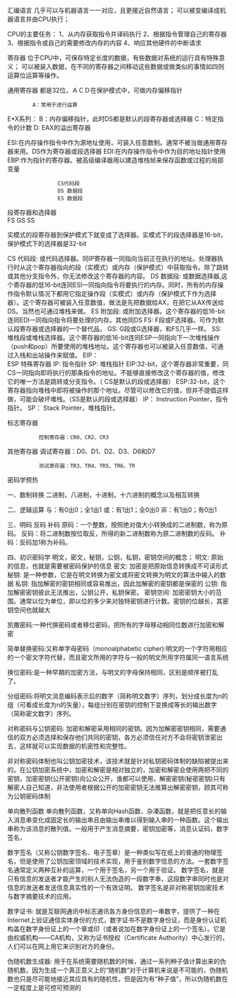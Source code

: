 汇编语言
几乎可以与机器语言一一对应，且更接近自然语言；
可以被变编译成机器语言并由CPU执行；

CPU的主要任务：
1、从内存获取指令并译码执行
2、根据指令管理自己的寄存器
3、根据指令或自己的需要修改内存的内容
4、响应其他硬件的中断请求

寄存器
位于CPU中，可保存特定长度的数据，有些数据对系统的运行具有特殊意义；
可以被装入数据，在不同的寄存器之间移动这些数据或做类似的事情如四则运算位运算等操作。

通用寄存器
都是32位，ＡＣＤ在保护模式中，可做内存偏移指针

            A：常用于进行运算
E*X系列：  B：内存偏移指针，此时DS都是默认的段寄存器或选择器
            C：特定指令的计数
            D: EAX的溢出寄存器

ESI:在内存操作指令中作为源地址使用，可装入任意数制。通常不被当做通用寄存器来用。DS作为寄存器或段选择器
EDI:在内存操作指令中作为目的地址指针使用
EBP:作为指针的寄存器。被高级编译器用以建造堆栈帧来保存函数或过程的局部变量
                   
                    CS代码段
                    DS 数据段
                    ES 数据段
段寄存器和选择器                       
                    FS
                    GS
                    SS


实模式的段寄存器到保护模式下就变成了选择器。实模式下的段选择器是16-bit，保护模式下的选择器是32-bit

CS 代码段: 或代码选择器。同IP寄存器一同指向当前正在执行的地址。处理器执行时从这个寄存器指向的段（实模式）或内存（保护模式）中获取指令。除了跳转或其他分支指令外，你无法修改这个寄存器的内容。
DS 数据段: 或数据选择器,这个寄存器的低16-bit连同ESI一同指向指令将要执行的内存。同时，所有的内存操作指令默认情况下都用它指定操作段（实模式）或内存（保护模式下作为选择器）。这个寄存器可被装入任意数值，做法是先把数据给AX，在把它从AX传送给DS。当然也可通过堆栈来做。
ES 附加段: 或附加选择器。这个寄存器的低16-bit连同EDI一同指向指令将要处理的内存。其他同DS
FS: F段或F选择器。可作为默认段寄存器或选择器的一个替代品。
GS: G段或G选择器，和FS几乎一样。
SS: 堆栈段或堆栈选择器。这个寄存器的低16-bit连同ESP一同指向下一次堆栈操作（push和pop）所要使用的堆栈地址。这个寄存器也可以被装入任意数值，可通过入栈和出站操作来赋值。
               EIP：      
               ESP
特殊寄存器
               IP: 指令指针
               SP: 堆栈指针
EIP:32-bit，这个寄存器非常重要，同CS一同指向即将执行的那条指令的地址。不能够直接修改这个寄存器的值，修改它的唯一方法是跳转或分支指令。（ CS是默认的段或选择器）
ESP:32-bit，这个寄存器指向堆栈中即将被操作的那个地址。尽管可以修改它的值，但并不提倡这样做，可能会破坏堆栈。（SS是默认的段或选择器）
IP： Instruction Pointer，指令指针。
SP： Stack Pointer，堆栈指针。

标志寄存器

              控制寄存器：CR0、CR2、CR3
其他寄存器
              调试寄存器：D0、D1、D2、D3、D6和D7

              测试寄存器：TR3、TR4、TR5、TR6、TR

              


密码学预热

一、数制转换
二进制，八进制，十进制，十六进制的概念以及相互转换

二、逻辑运算
与：有0出0；全1出1
或：有1出1；全0出0
非：有1出0；有0出1

三、明码 反码 补码 
原码：一个整数，按照绝对值大小转换成的二进制数，称为原码。
反码：将二进制数按位取反，所得的新二进制数称为原二进制数的反码。
补码：反码加1称为补码。

四、初识密码学
明文，密文，秘钥，公钥，私钥，密钥空间的概念；
明文: 原始的信息，也就是需要被密码保护的信息
密文: 加密是把原始信息转换成不可读形式
秘钥: 是一种参数，它是在明文转换为密文或将密文转换为明文的算法中输入的数据
私钥: 指加解密的密钥相同或容易推出，因此加解密的密钥都是保密的
公钥: 指加解密密钥彼此无法推出，公钥公开，私钥保密。 
密钥空间: 加密密钥大小的范围。通常以位为单位，即以位的多少来对独特密钥进行计数。密钥的位越长，其密钥空间也就越大

凯撒密码:一种代换密码或者移位密码，把所有的字母移动相同位数进行加密和解密

简单替换密码:又称单字母密码（monoalphabetic cipher):明文的一个字符用相应的一个密文字符代替，而且密文所用的字符与一般的明文所用字符属同一语言系统

换位密码:是一种早期的加密方法，与明文的字母保持相同，区别是顺序被打乱了。

分组密码:将明文消息编码表示后的数字（简称明文数字）序列，划分成长度为n的组（可看成长度为n的矢量），每组分别在密钥的控制下变换成等长的输出数字（简称密文数字）序列。

对称密码与公钥密码: 加密和解密采用相同的密钥。因为加解密密钥相同，需要通信的双方必须选择和保存他们共同的密钥，各方必须信任对方不会将密钥泄密出去，这样就可以实现数据的机密性和完整性。

非对称密码体制也叫公钥加密技术，该技术就是针对私钥密码体制的缺陷被提出来的。在公钥加密系统中，加密和解密是相对独立的，加密和解密会使用两把不同的密钥，加密密钥(公开密钥)向公众公开，谁都可以使用，解密密钥(秘密密钥)只有解密人自己知道，非法使用者根据公开的加密密钥无法推算出解密密钥，顾其可称为公钥密码体制

单向散列函数
单向散列函数，又称单向Hash函数、杂凑函数，就是把任意长的输入消息串变化成固定长的输出串且由输出串难以得到输入串的一种函数。这个输出串称为该消息的散列值。一般用于产生消息摘要，密钥加密等，消息认证码，数字签名，

数字签名（又称公钥数字签名、电子签章）是一种类似写在纸上的普通的物理签名，但是使用了公钥加密领域的技术实现，用于鉴别数字信息的方法。一套数字签名通常定义两种互补的运算，一个用于签名，另一个用于验证。
数字签名，就是只有信息的发送者才能产生的别人无法伪造的一段数字串，这段数字串同时也是对信息的发送者发送信息真实性的一个有效证明。
数字签名是非对称密钥加密技术与数字摘要技术的应用。

数字证书: 就是互联网通讯中标志通讯各方身份信息的一串数字，提供了一种在Internet上验证通信实体身份的方式，数字证书不是数字身份证，而是身份认证机构盖在数字身份证上的一个章或印（或者说加在数字身份证上的一个签名）。它是由权威机构——CA机构，又称为证书授权（Certificate Authority）中心发行的，人们可以在网上用它来识别对方的身份。

伪随机数生成器: 用于在系统需要随机数的时候，通过一系列种子值计算出来的伪随机数。因为生成一个真正意义上的“随机数”对于计算机来说是不可能的，伪随机数也只是尽可能地接近其应具有的随机性，但是因为有“种子值”，所以伪随机数在一定程度上是可控可预测的
